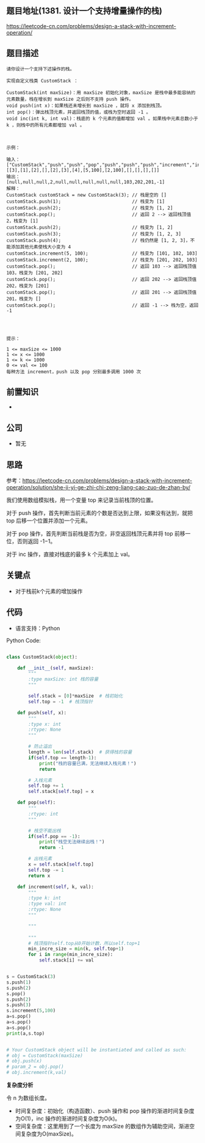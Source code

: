 <!--
 * @Author: your name
 * @Date: 2021-05-13 00:10:12
 * @LastEditTime: 2021-05-13 00:10:26
 * @LastEditors: Please set LastEditors
 * @Description: In User Settings Edit
 * @FilePath: \leetcode\1381.设计一个支持增量操作的栈.md
-->


## 题目地址(1381. 设计一个支持增量操作的栈)

https://leetcode-cn.com/problems/design-a-stack-with-increment-operation/

## 题目描述

```
请你设计一个支持下述操作的栈。

实现自定义栈类 CustomStack ：

CustomStack(int maxSize)：用 maxSize 初始化对象，maxSize 是栈中最多能容纳的元素数量，栈在增长到 maxSize 之后则不支持 push 操作。
void push(int x)：如果栈还未增长到 maxSize ，就将 x 添加到栈顶。
int pop()：弹出栈顶元素，并返回栈顶的值，或栈为空时返回 -1 。
void inc(int k, int val)：栈底的 k 个元素的值都增加 val 。如果栈中元素总数小于 k ，则栈中的所有元素都增加 val 。

 

示例：

输入：
["CustomStack","push","push","pop","push","push","push","increment","increment","pop","pop","pop","pop"]
[[3],[1],[2],[],[2],[3],[4],[5,100],[2,100],[],[],[],[]]
输出：
[null,null,null,2,null,null,null,null,null,103,202,201,-1]
解释：
CustomStack customStack = new CustomStack(3); // 栈是空的 []
customStack.push(1);                          // 栈变为 [1]
customStack.push(2);                          // 栈变为 [1, 2]
customStack.pop();                            // 返回 2 --> 返回栈顶值 2，栈变为 [1]
customStack.push(2);                          // 栈变为 [1, 2]
customStack.push(3);                          // 栈变为 [1, 2, 3]
customStack.push(4);                          // 栈仍然是 [1, 2, 3]，不能添加其他元素使栈大小变为 4
customStack.increment(5, 100);                // 栈变为 [101, 102, 103]
customStack.increment(2, 100);                // 栈变为 [201, 202, 103]
customStack.pop();                            // 返回 103 --> 返回栈顶值 103，栈变为 [201, 202]
customStack.pop();                            // 返回 202 --> 返回栈顶值 202，栈变为 [201]
customStack.pop();                            // 返回 201 --> 返回栈顶值 201，栈变为 []
customStack.pop();                            // 返回 -1 --> 栈为空，返回 -1


 

提示：

1 <= maxSize <= 1000
1 <= x <= 1000
1 <= k <= 1000
0 <= val <= 100
每种方法 increment，push 以及 pop 分别最多调用 1000 次
```

## 前置知识

- 

## 公司

- 暂无

## 思路

参考：https://leetcode-cn.com/problems/design-a-stack-with-increment-operation/solution/she-ji-yi-ge-zhi-chi-zeng-liang-cao-zuo-de-zhan-by/

我们使用数组模拟栈，用一个变量 top 来记录当前栈顶的位置。

对于 push 操作，首先判断当前元素的个数是否达到上限，如果没有达到，就把 top 后移一个位置并添加一个元素。

对于 pop 操作，首先判断当前栈是否为空，非空返回栈顶元素并将 top 前移一位，否则返回 -1−1。

对于 inc 操作，直接对栈底的最多 k 个元素加上 val。

## 关键点

-  对于栈前k个元素的增加操作

## 代码

- 语言支持：Python

Python Code:

```python

class CustomStack(object):

    def __init__(self, maxSize):
        """
        :type maxSize: int 栈的容量
        """

        self.stack = [0]*maxSize  # 栈初始化
        self.top = -1  # 栈顶指针

    def push(self, x):
        """
        :type x: int
        :rtype: None
        """

        # 防止溢出
        length = len(self.stack)  # 获得栈的容量
        if(self.top == length-1):
            print("栈的容量已满，无法继续入栈元素！")
            return

        # 入栈元素
        self.top += 1
        self.stack[self.top] = x

    def pop(self):
        """
        :rtype: int
        """

        # 栈空不能出栈
        if(self.pop == -1):
            print("栈空无法继续出栈！")
            return -1

        # 出栈元素
        x = self.stack[self.top]
        self.top -= 1
        return x

    def increment(self, k, val):
        """
        :type k: int 
        :type val: int
        :rtype: None
        """

        """
        
        """
        # 栈顶指针self.top从0开始计数，所以self.top+1
        min_incre_size = min(k, self.top+1)
        for i in range(min_incre_size):
            self.stack[i] += val


s = CustomStack(3)
s.push(1)
s.push(2)
s.pop()
s.push(2)
s.push(3)
s.increment(5,100)
a=s.pop()
a=s.pop()
a=s.pop()
print(a,s.top)


# Your CustomStack object will be instantiated and called as such:
# obj = CustomStack(maxSize)
# obj.push(x)
# param_2 = obj.pop()
# obj.increment(k,val)

```


**复杂度分析**

令 n 为数组长度。
- 时间复杂度：初始化（构造函数）、push 操作和 pop 操作的渐进时间复杂度为O(1)，inc 操作的渐进时间复杂度为O(k)。
- 空间复杂度：这里用到了一个长度为 maxSize 的数组作为辅助空间，渐进空间复杂度为O(maxSize)。



